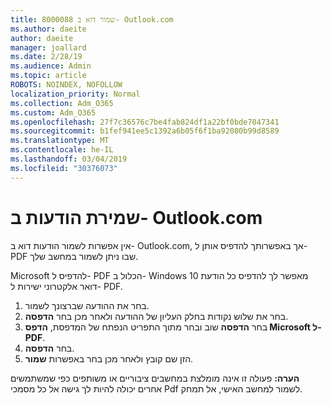 ```yaml
---
title: 8000088 שמור דוא ב- Outlook.com
ms.author: daeite
author: daeite
manager: joallard
ms.date: 2/28/19
ms.audience: Admin
ms.topic: article
ROBOTS: NOINDEX, NOFOLLOW
localization_priority: Normal
ms.collection: Adm_O365
ms.custom: Adm_O365
ms.openlocfilehash: 27f7c36576c7be4fab824df1a22bf0bde7047341
ms.sourcegitcommit: b1fef941ee5c1392a6b05f6f1ba92080b99d8589
ms.translationtype: MT
ms.contentlocale: he-IL
ms.lasthandoff: 03/04/2019
ms.locfileid: "30376073"
---
```

# <a name="saving-messages-in-outlookcom"></a>שמירת הודעות ב- Outlook.com

אין אפשרות לשמור הודעות דוא ב- Outlook.com, אך באפשרותך להדפיס אותן ל- PDF שבו ניתן לשמור במחשב שלך.

Microsoft להדפיס ל- PDF הכלול ב- Windows 10 מאפשר לך להדפיס כל הודעת דואר אלקטרוני ישירות ל- PDF.

1. בחר את ההודעה שברצונך לשמור.
2. בחר את שלוש נקודות בחלק העליון של ההודעה ולאחר מכן בחר **הדפסה**.
3. בחר **הדפסה** שוב ובחר מתוך התפריט הנפתח של המדפסת, **הדפס Microsoft ל- PDF**.
4. בחר **הדפסה**.
5. הזן שם קובץ ולאחר מכן בחר באפשרות **שמור**.

**הערה:** פעולה זו אינה מומלצת במחשבים ציבוריים או משותפים כפי שמשתמשים אחרים יכולה להיות לך גישה אל כל מסמכי Pdf לשמור למחשב האישי, אל תמחק.